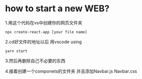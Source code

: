 # how to start a new WEB?  
1.用这个代码在vs中创建你的网页文件夹
```  
npx create-react-app [your file name]  
```
2.cd好文件的地址以后 用vscode using 
``` 
yarn start  
```
3.然后再删除自己不必要的东西

4.接着创建一个componets的文件夹 并且添加Navbar.js Navbar.css

